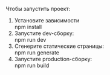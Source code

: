 Чтобы запустить проект:
1. Установите зависимости  
npm install  
2. Запустите dev-сборку:  
npm run dev 
3. Сгенерите статические страницы:  
npm run generate
4. Запустите production-сборку:   
npm run build
